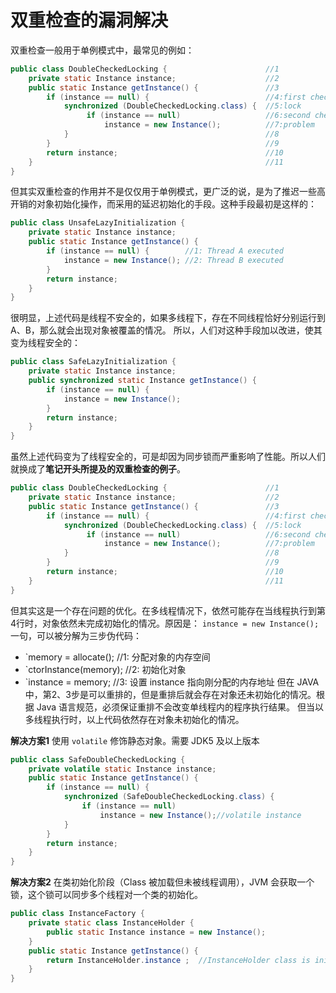 # 双重检查的漏洞解决

双重检查一般用于单例模式中，最常见的例如：
```java
public class DoubleCheckedLocking {                      //1
    private static Instance instance;                    //2
    public static Instance getInstance() {               //3
        if (instance == null) {                          //4:first check
            synchronized (DoubleCheckedLocking.class) {  //5:lock
                 if (instance == null)                   //6:second check
                     instance = new Instance();          //7:problem
            }                                            //8
        }                                                //9
        return instance;                                 //10
    }                                                    //11
}
```

但其实双重检查的作用并不是仅仅用于单例模式，更广泛的说，是为了推迟一些高开销的对象初始化操作，而采用的延迟初始化的手段。这种手段最初是这样的：
```java
public class UnsafeLazyInitialization {
    private static Instance instance;
    public static Instance getInstance() {
        if (instance == null) {        //1: Thread A executed
            instance = new Instance(); //2: Thread B executed
        }
        return instance;
    }
}
```

很明显，上述代码是线程不安全的，如果多线程下，存在不同线程恰好分别运行到 A、B，那么就会出现对象被覆盖的情况。
所以，人们对这种手段加以改进，使其变为线程安全的：
```java
public class SafeLazyInitialization {
    private static Instance instance;
    public synchronized static Instance getInstance() {
        if (instance == null) {
            instance = new Instance();
        }
        return instance;
    }
}
```

虽然上述代码变为了线程安全的，可是却因为同步锁而严重影响了性能。所以人们就换成了**笔记开头所提及的双重检查的例子**。
```java
public class DoubleCheckedLocking {                      //1
    private static Instance instance;                    //2
    public static Instance getInstance() {               //3
        if (instance == null) {                          //4:first check
            synchronized (DoubleCheckedLocking.class) {  //5:lock
                 if (instance == null)                   //6:second check
                     instance = new Instance();          //7:problem
            }                                            //8
        }                                                //9
        return instance;                                 //10
    }                                                    //11
}
```
但其实这是一个存在问题的优化。在多线程情况下，依然可能存在当线程执行到第4行时，对象依然未完成初始化的情况。原因是：
`instance = new Instance();` 一句，可以被分解为三步伪代码：
- `memory = allocate();   //1: 分配对象的内存空间
- `ctorInstance(memory);  //2: 初始化对象
- `instance = memory;     //3: 设置 instance 指向刚分配的内存地址
但在 JAVA 中，第2、3步是可以重排的，但是重排后就会存在对象还未初始化的情况。根据 Java 语言规范，必须保证重排不会改变单线程内的程序执行结果。
但当以多线程执行时，以上代码依然存在对象未初始化的情况。

**解决方案1**
使用 `volatile` 修饰静态对象。需要 JDK5 及以上版本
```java
public class SafeDoubleCheckedLocking {
    private volatile static Instance instance;
    public static Instance getInstance() {
        if (instance == null) {
            synchronized (SafeDoubleCheckedLocking.class) {
                if (instance == null)
                    instance = new Instance();//volatile instance
            }
        }
        return instance;
    }
}
```

**解决方案2**
在类初始化阶段（Class 被加载但未被线程调用），JVM 会获取一个锁，这个锁可以同步多个线程对一个类的初始化。
```java
public class InstanceFactory {
    private static class InstanceHolder {
        public static Instance instance = new Instance();
    }
    public static Instance getInstance() {
        return InstanceHolder.instance ;  //InstanceHolder class is initialized
    }
}
```